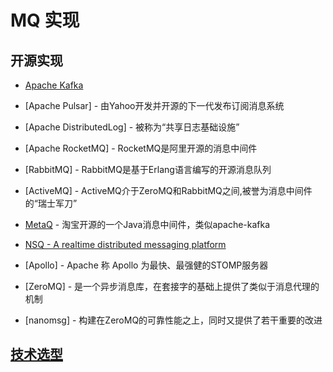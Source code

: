 # MQ 实现

## 开源实现
* [Apache Kafka](../../../bigdata/components/kafka/README.md)
* [Apache Pulsar] - 由Yahoo开发并开源的下一代发布订阅消息系统
* [Apache DistributedLog] - 被称为“共享日志基础设施”

* [Apache RocketMQ] - RocketMQ是阿里开源的消息中间件
* [RabbitMQ] - RabbitMQ是基于Erlang语言编写的开源消息队列
* [ActiveMQ] - ActiveMQ介于ZeroMQ和RabbitMQ之间,被誉为消息中间件的“瑞士军刀”
* [MetaQ](https://github.com/killme2008/Metamorphosis) - 淘宝开源的一个Java消息中间件，类似apache-kafka
* [NSQ - A realtime distributed messaging platform](x_NSQ.md)

* [Apollo] - Apache 称 Apollo 为最快、最强健的STOMP服务器

* [ZeroMQ] - 是一个异步消息库，在套接字的基础上提供了类似于消息代理的机制
* [nanomsg] - 构建在ZeroMQ的可靠性能之上，同时又提供了若干重要的改进

## [技术选型](choice.md)

